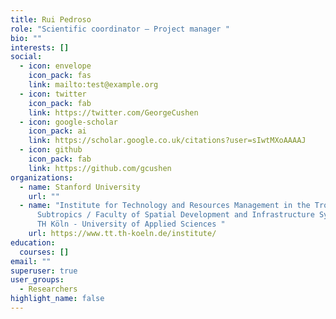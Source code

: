 ```yaml
---
title: Rui Pedroso
role: "Scientific coordinator – Project manager "
bio: ""
interests: []
social:
  - icon: envelope
    icon_pack: fas
    link: mailto:test@example.org
  - icon: twitter
    icon_pack: fab
    link: https://twitter.com/GeorgeCushen
  - icon: google-scholar
    icon_pack: ai
    link: https://scholar.google.co.uk/citations?user=sIwtMXoAAAAJ
  - icon: github
    icon_pack: fab
    link: https://github.com/gcushen
organizations:
  - name: Stanford University
    url: ""
  - name: "Institute for Technology and Resources Management in the Tropics and
      Subtropics / Faculty of Spatial Development and Infrastructure Systems /
      TH Köln - University of Applied Sciences "
    url: https://www.tt.th-koeln.de/institute/
education:
  courses: []
email: ""
superuser: true
user_groups:
  - Researchers
highlight_name: false
---
```

